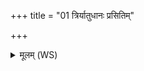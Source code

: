+++
title = "01 त्रिर्यातुधानः प्रसितिम्"

+++
<details><summary>मूलम् (WS)</summary>

त्रिर्यातुधानः प्रसितिं त एत्वृतं यो अग्ने अनृतेन हन्ति ।  
तमर्चिषा स्फूर्जयन् जातवेदः समक्षमेनं गृणते नि वृङ्धि ॥ १ ॥
</details>